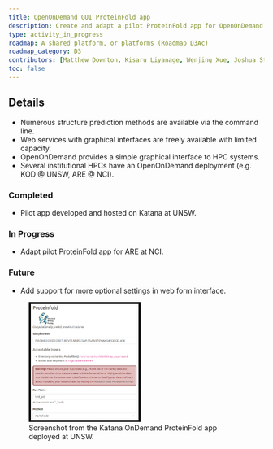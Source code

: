 ```yaml
---
title: OpenOnDemand GUI ProteinFold app
description: Create and adapt a pilot ProteinFold app for OpenOnDemand.
type: activity_in_progress
roadmap: A shared platform, or platforms (Roadmap D3Ac)
roadmap_category: D3
contributors: [Matthew Downton, Kisaru Liyanage, Wenjing Xue, Joshua Storm Caley, Keiran Rowell, Thomas Litfin]
toc: false
---
```


## Details

- Numerous structure prediction methods are available via the command line.
- Web services with graphical interfaces are freely available with limited capacity.
- OpenOnDemand provides a simple graphical interface to HPC systems. 
- Several institutional HPCs have an OpenOnDemand deployment (e.g. KOD @ UNSW, ARE @ NCI).

### Completed

- Pilot app developed and hosted on Katana at UNSW.

### In Progress

- Adapt pilot ProteinFold app for ARE at NCI.

### Future

- Add support for more optional settings in web form interface.

<figure>
<img src= "images/activities/ood-proteinfold.png" alt="KOD-proteinfold" style="border: 4px solid black; width: 50%; height: 50%">
<figcaption> Screenshot from the Katana OnDemand ProteinFold app deployed at UNSW.</figcaption>
</figure>